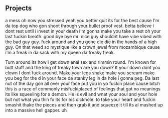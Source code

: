 ## Projects

  a mess oh now you stressed yeah you better quit its for the best cause I'm da top dog who gon shoot through your bullet proof vest. betta believe i dont rest until i invest in your death i'm gonna make you take a rest oh your last fuckin breath. good bye bye mr. nice guy shouldnt have vibe vibed with the bad guy guy. fuck around and you gone die die in the hands of a high guy. On that weed so mystique like a crown jewel from mozambique cause i'm a freak in da sack with my queen da freaky freak.
 
  Turn around its how i get down anal sex and rimmin round. I'm known for butt stuff and the king of freaky town are you down? If your down dont you clown I dont fuck around. Make your legs shake make you scream make you beg for the d in your face da stanky leg in da hole i gonna peg. Da last nut of the day gon all over your face put you in yo fuckin place cause bitch this is a race of commonly misfuckiplaced of feelings that got no meanings its like squeeling for a demon. He is evil and wnat your soul and your hole but not what you thin fo its for his dickhole. to take your heart and fuckin smashit thake the pieces and then grab it and squeeze it till its al mashed up into a massive hell gapper. uh 